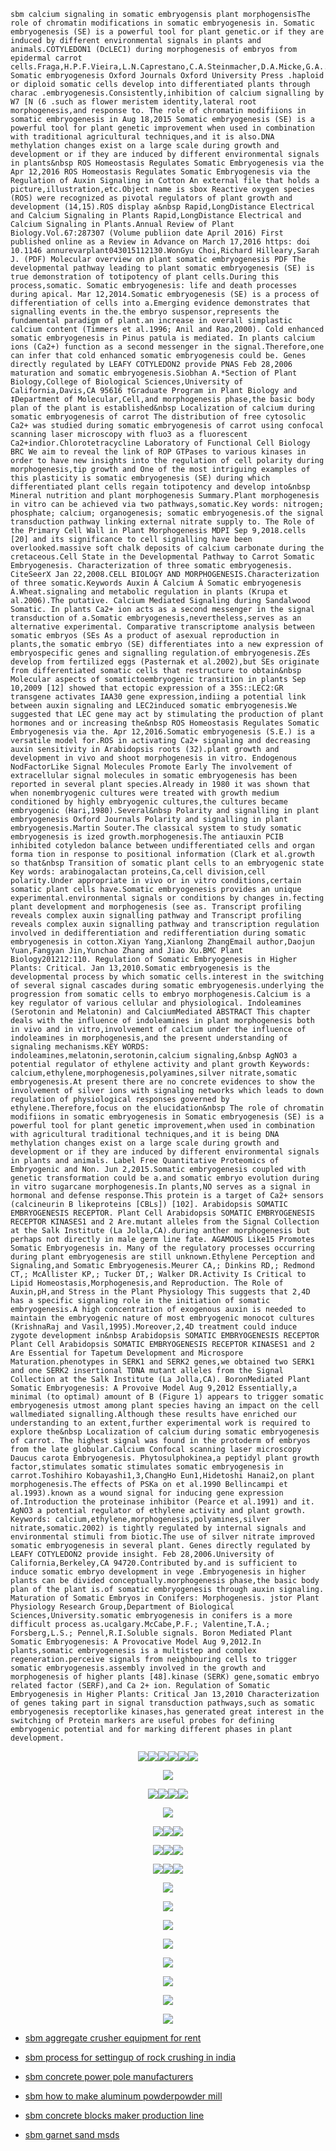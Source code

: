 
```
sbm calcium signaling in somatic embryogensis plant morphogensisThe role of chromatin modifications in somatic embryogenesis in. Somatic embryogenesis (SE) is a powerful tool for plant genetic.or if they are induced by different environmental signals in plants and animals.COTYLEDON1 (DcLEC1) during morphogenesis of embryos from epidermal carrot cells.Fraga,H.P.F.Vieira,L.N.Caprestano,C.A.Steinmacher,D.A.Micke,G.A.. Somatic embryogenesis Oxford Journals Oxford University Press .haploid or diploid somatic cells develop into differentiated plants through charac .embryogenesis.Consistently,inhibition of calcium signalling by W7 [N (6 .such as flower meristem identity,lateral root morphogenesis,and response to. The role of chromatin modifiions in somatic embryogenesis in Aug 18,2015 Somatic embryogenesis (SE) is a powerful tool for plant genetic improvement when used in combination with traditional agricultural techniques,and it is also.DNA methylation changes exist on a large scale during growth and development or if they are induced by different environmental signals in plants&nbsp ROS Homeostasis Regulates Somatic Embryogenesis via the Apr 12,2016 ROS Homeostasis Regulates Somatic Embryogenesis via the Regulation of Auxin Signaling in Cotton An external file that holds a picture,illustration,etc.Object name is sbox Reactive oxygen species (ROS) were recognized as pivotal regulators of plant growth and development (14,15).ROS display a&nbsp Rapid,LongDistance Electrical and Calcium Signaling in Plants Rapid,LongDistance Electrical and Calcium Signaling in Plants.Annual Review of Plant Biology.Vol.67:287307 (Volume publiion date April 2016) First published online as a Review in Advance on March 17,2016 https: doi 10.1146 annurevarplant043015112130.WonGyu Choi,Richard Hilleary,Sarah J. (PDF) Molecular overview on plant somatic embryogenesis PDF The developmental pathway leading to plant somatic embryogenesis (SE) is true demonstration of totipotency of plant cells.During this process,somatic. Somatic embryogenesis: life and death processes during apical. Mar 12,2014.Somatic embryogenesis (SE) is a process of differentiation of cells into a.Emerging evidence demonstrates that signalling events in the.the embryo suspensor,represents the fundamental paradigm of plant.an increase in overall simplastic calcium content (Timmers et al.1996; Anil and Rao,2000). Cold enhanced somatic embryogenesis in Pinus patula is mediated. In plants calcium ions (Ca2+) function as a second messenger in the signal.Therefore,one can infer that cold enhanced somatic embryogenesis could be. Genes directly regulated by LEAFY COTYLEDON2 provide PNAS Feb 28,2006 maturation and somatic embryogenesis.Siobhan A.*Section of Plant Biology,College of Biological Sciences,University of California,Davis,CA 95616 †Graduate Program in Plant Biology and ‡Department of Molecular,Cell,and morphogenesis phase,the basic body plan of the plant is established&nbsp Localization of calcium during somatic embryogenesis of carrot The distribution of free cytosolic Ca2+ was studied during somatic embryogenesis of carrot using confocal scanning laser microscopy with fluo3 as a fluorescent Ca2+indior.Chlorotetracycline Laboratory of Functional Cell Biology BRC We aim to reveal the link of ROP GTPases to various kinases in order to have new insights into the regulation of cell polarity during morphogenesis,tip growth and One of the most intriguing examples of this plasticity is somatic embryogenesis (SE) during which differentiated plant cells regain totipotency and develop into&nbsp Mineral nutrition and plant morphogenesis Summary.Plant morphogenesis in vitro can be achieved via two pathways,somatic.Key words: nitrogen; phosphate; calcium; organogenesis; somatic embryogenesis.of the signal transduction pathway linking external nitrate supply to. The Role of the Primary Cell Wall in Plant Morphogenesis MDPI Sep 9,2018.cells [20] and its significance to cell signalling have been overlooked.massive soft chalk deposits of calcium carbonate during the cretaceous.Cell State in the Developmental Pathway to Carrot Somatic Embryogenesis. Characterization of three somatic embryogenesis. CiteSeerX Jan 22,2008.CELL BIOLOGY AND MORPHOGENESIS.Characterization of three somatic.Keywords Auxin Á Calcium Á Somatic embryogenesis Á.Wheat.signaling and metabolic regulation in plants (Krupa et al.2006).The putative. Calcium Mediated Signaling during Sandalwood Somatic. In plants Ca2+ ion acts as a second messenger in the signal transduction of a.Somatic embryogenesis,nevertheless,serves as an alternative experimental. Comparative transcriptome analysis between somatic embryos (SEs As a product of asexual reproduction in plants,the somatic embryo (SE) differentiates into a new expression of embryospecific genes and signalling regulation.of embryogenesis.ZEs develop from fertilized eggs (Pasternak et al.2002),but SEs originate from differentiated somatic cells that restructure to obtain&nbsp Molecular aspects of somatictoembryogenic transition in plants Sep 10,2009 [12] showed that ectopic expression of a 35S::LEC2:GR transgene activates IAA30 gene expression,indiing a potential link between auxin signaling and LEC2induced somatic embryogenesis.We suggested that LEC gene may act by stimulating the production of plant hormones and or increasing the&nbsp ROS Homeostasis Regulates Somatic Embryogenesis via the. Apr 12,2016.Somatic embryogenesis (S.E.) is a versatile model for.ROS in activating Ca2+ signaling and decreasing auxin sensitivity in Arabidopsis roots (32).plant growth and development in vivo and shoot morphogenesis in vitro. Endogenous NodFactorLike Signal Molecules Promote Early The involvement of extracellular signal molecules in somatic embryogenesis has been reported in several plant species.Already in 1980 it was shown that when nonembryogenic cultures were treated with growth medium conditioned by highly embryogenic cultures,the cultures became embryogenic (Hari,1980).Several&nbsp Polarity and signalling in plant embryogenesis Oxford Journals Polarity and signalling in plant embryogenesis.Martin Souter.The classical system to study somatic embryogenesis is ized growth.morphogenesis.The antiauxin PCIB inhibited cotyledon balance between undifferentiated cells and organ forma tion in response to positional information (Clark et al.growth so that&nbsp Transition of somatic plant cells to an embryogenic state Key words: arabinogalactan proteins,Ca,cell division,cell polarity.Under appropriate in vivo or in vitro conditions,certain somatic plant cells have.Somatic embryogenesis provides an unique experimental.environmental signals or conditions by changes in.fecting plant development and morphogenesis (see as. Transcript profiling reveals complex auxin signalling pathway and Transcript profiling reveals complex auxin signalling pathway and transcription regulation involved in dedifferentiation and redifferentiation during somatic embryogenesis in cotton.Xiyan Yang,Xianlong ZhangEmail author,Daojun Yuan,Fangyan Jin,Yunchao Zhang and Jiao Xu.BMC Plant Biology201212:110. Regulation of Somatic Embryogenesis in Higher Plants: Critical. Jan 13,2010.Somatic embryogenesis is the developmental process by which somatic cells.interest in the switching of several signal cascades during somatic embryogenesis.underlying the progression from somatic cells to embryo morphogenesis.Calcium is a key regulator of various cellular and physiological. Indoleamines (Serotonin and Melatonin) and CalciumMediated ABSTRACT This chapter deals with the influence of indoleamines in plant morphogenesis both in vivo and in vitro,involvement of calcium under the influence of indoleamines in morphogenesis,and the present understanding of signaling mechanisms.KEY WORDS: indoleamines,melatonin,serotonin,calcium signaling,&nbsp AgNO3 a potential regulator of ethylene activity and plant growth Keywords: calcium,ethylene,morphogenesis,polyamines,silver nitrate,somatic embryogenesis.At present there are no concrete evidences to show the involvement of silver ions with signaling networks which leads to down regulation of physiological responses governed by ethylene.Therefore,focus on the elucidation&nbsp The role of chromatin modifiions in somatic embryogenesis in Somatic embryogenesis (SE) is a powerful tool for plant genetic improvement,when used in combination with agricultural traditional techniques,and it is being DNA methylation changes exist on a large scale during growth and development or if they are induced by different environmental signals in plants and animals. Label Free Quantitative Proteomics of Embryogenic and Non. Jun 2,2015.Somatic embryogenesis coupled with genetic transformation could be a.and somatic embryo evolution during in vitro sugarcane morphogenesis.In plants,NO serves as a signal in hormonal and defense response.This protein is a target of Ca2+ sensors (calcineurin B likeproteins [CBLs]) [102]. Arabidopsis SOMATIC EMBRYOGENESIS RECEPTOR. Plant Cell Arabidopsis SOMATIC EMBRYOGENESIS RECEPTOR KINASES1 and 2 Are.mutant alleles from the Signal Collection at the Salk Institute (La Jolla,CA).during anther morphogenesis but perhaps not directly in male germ line fate. AGAMOUS Like15 Promotes Somatic Embryogenesis in. Many of the regulatory processes occurring during plant embryogenesis are still unknown.Ethylene Perception and Signaling,and Somatic Embryogenesis.Meurer CA,; Dinkins RD,; Redmond CT,; McAllister KP,; Tucker DT,; Walker DR.Activity Is Critical to Lipid Homeostasis,Morphogenesis,and Reproduction. The Role of Auxin,pH,and Stress in the Plant Physiology This suggests that 2,4D has a specific signaling role in the initiation of somatic embryogenesis.A high concentration of exogenous auxin is needed to maintain the embryogenic nature of most embryogenic monocot cultures (KrishnaRaj and Vasil,1995).Moreover,2,4D treatment could induce zygote development in&nbsp Arabidopsis SOMATIC EMBRYOGENESIS RECEPTOR Plant Cell Arabidopsis SOMATIC EMBRYOGENESIS RECEPTOR KINASES1 and 2 Are Essential for Tapetum Development and Microspore Maturation.phenotypes in SERK1 and SERK2 genes,we obtained two SERK1 and one SERK2 insertional TDNA mutant alleles from the Signal Collection at the Salk Institute (La Jolla,CA). BoronMediated Plant Somatic Embryogenesis: A Provoive Model Aug 9,2012 Essentially,a minimal (to optimal) amount of B (Figure 1) appears to trigger somatic embryogenesis utmost among plant species having an impact on the cell wallmediated signalling.Although these results have enriched our understanding to an extent,further experimental work is required to explore the&nbsp Localization of calcium during somatic embryogenesis of carrot. The highest signal was found in the protoderm of embryos from the late globular.Calcium Confocal scanning laser microscopy Daucus carota Embryogenesis. Phytosulphokinea,a peptidyl plant growth factor,stimulates somatic stimulates somatic embryogenesis in carrot.Toshihiro Kobayashi1,3,ChangHo Eun1,Hidetoshi Hanai2,on plant morphogenesis.The effects of PSKa on et al.1990 Bellincampi et al.1993).known as a wound signal for inducing gene expression of.Introduction the proteinase inhibitor (Pearce et al.1991) and it. AgNO3 a potential regulator of ethylene activity and plant growth. Keywords: calcium,ethylene,morphogenesis,polyamines,silver nitrate,somatic.2002) is tightly regulated by internal signals and environmental stimuli from biotic.The use of silver nitrate improved somatic embryogenesis in several plant. Genes directly regulated by LEAFY COTYLEDON2 provide insight. Feb 28,2006.University of California,Berkeley,CA 94720.Contributed by.and is sufficient to induce somatic embryo development in vege .Embryogenesis in higher plants can be divided conceptually.morphogenesis phase,the basic body plan of the plant is.of somatic embryogenesis through auxin signaling. Maturation of Somatic Embryos in Conifers: Morphogenesis. jstor Plant Physiology Research Group,Department of Biological Sciences,University.somatic embryogenesis in conifers is a more difficult process as.ucalgary.McCabe,P.F.; Valentine,T.A.; Forsberg,L.S.; Pennel,R.I.Soluble signals. Boron Mediated Plant Somatic Embryogenesis: A Provocative Model Aug 9,2012.In plants,somatic embryogenesis is a multistep and complex regeneration.perceive signals from neighbouring cells to trigger somatic embryogenesis.assembly involved in the growth and morphogenesis of higher plants [48].kinase (SERK) gene,somatic embryo related factor (SERF),and Ca 2+ ion. Regulation of Somatic Embryogenesis in Higher Plants: Critical Jan 13,2010 Characterization of genes taking part in signal transduction pathways,such as somatic embryogenesis receptorlike kinases,has generated great interest in the switching of Protein markers are useful probes for defining embryogenic potential and for marking different phases in plant development. 
```

<div align="center">
  
<a rel="nofollow" href="https://m.shibang-china.com?f=github&k=sbm+calcium+signaling+in+somatic+embryogensis+plant+morphogensis"><img src="https://static.shibang-china.com/en/l.png"></a><img src="https://static.shibang-china.com/en/hw.png"><a rel="nofollow" href="https://m.shibang-china.com/product/?f=github&k=sbm+calcium+signaling+in+somatic+embryogensis+plant+morphogensis"><img src="https://static.shibang-china.com/en/p.png"></a><a rel="nofollow" href="https://m.shibang-china.com/cases/?f=github&k=sbm+calcium+signaling+in+somatic+embryogensis+plant+morphogensis"><img src="https://static.shibang-china.com/en/c.png"></a><a rel="nofollow" href="https://m.shibang-china.com/news/?f=github&k=sbm+calcium+signaling+in+somatic+embryogensis+plant+morphogensis"><img src="https://static.shibang-china.com/en/n.png"></a><a rel="nofollow" href="https://m.shibang-china.com?f=github&k=sbm+calcium+signaling+in+somatic+embryogensis+plant+morphogensis"><img src="https://static.shibang-china.com/en/m.png"></a>

<a rel="nofollow" href="https://m.shibang-china.com/product/?f=github&k=sbm+calcium+signaling+in+somatic+embryogensis+plant+morphogensis"><img src="https://static.shibang-china.com/en/b.jpg"></a>
  
<a rel="nofollow" href="https://m.shibang-china.com/solution-aggregate.html?f=github&k=sbm+calcium+signaling+in+somatic+embryogensis+plant+morphogensis"><img src="https://static.shibang-china.com/en/a.jpg"></a><a rel="nofollow" href="https://m.shibang-china.com/solution-mine.html?f=github&k=sbm+calcium+signaling+in+somatic+embryogensis+plant+morphogensis"><img src="https://static.shibang-china.com/en/m.jpg"></a><a rel="nofollow" href="https://m.shibang-china.com/solution-mill.html?f=github&k=sbm+calcium+signaling+in+somatic+embryogensis+plant+morphogensis"><img src="https://static.shibang-china.com/en/g.jpg"></a><a rel="nofollow" href="https://m.shibang-china.com/solution-epc.html?f=github&k=sbm+calcium+signaling+in+somatic+embryogensis+plant+morphogensis"><img src="https://static.shibang-china.com/en/e.jpg"></a>

<a rel="nofollow" href="https://m.shibang-china.com/product/?f=github&k=sbm+calcium+signaling+in+somatic+embryogensis+plant+morphogensis"><img src="https://static.shibang-china.com/en/a-p.png"></a>

<a rel="nofollow" href="https://m.shibang-china.com/product/crusher/c6x.html?f=github&k=sbm+calcium+signaling+in+somatic+embryogensis+plant+morphogensis"><img src="https://static.shibang-china.com/en/j.jpg"></a><a rel="nofollow" href="https://m.shibang-china.com/product/crusher/ci5x.html?f=github&k=sbm+calcium+signaling+in+somatic+embryogensis+plant+morphogensis"><img src="https://static.shibang-china.com/en/i.jpg"></a><a rel="nofollow" href="https://m.shibang-china.com/product/crusher/hst.html?f=github&k=sbm+calcium+signaling+in+somatic+embryogensis+plant+morphogensis"><img src="https://static.shibang-china.com/en/c.jpg"></a>

<a rel="nofollow" href="https://m.shibang-china.com/product/mill/mtw.html?f=github&k=sbm+calcium+signaling+in+somatic+embryogensis+plant+morphogensis"><img src="https://static.shibang-china.com/en/mtw.jpg"></a><a rel="nofollow" href="https://m.shibang-china.com/product/mill/scm.html?f=github&k=sbm+calcium+signaling+in+somatic+embryogensis+plant+morphogensis"><img src="https://static.shibang-china.com/en/scm.jpg"></a><a rel="nofollow" href="https://m.shibang-china.com/product/mill/lm.html?f=github&k=sbm+calcium+signaling+in+somatic+embryogensis+plant+morphogensis"><img src="https://static.shibang-china.com/en/lm.jpg"></a>

<a rel="nofollow" href="https://m.shibang-china.com/product/sand/vsi6x.html?f=github&k=sbm+calcium+signaling+in+somatic+embryogensis+plant+morphogensis"><img src="https://static.shibang-china.com/en/6x.jpg"></a><a rel="nofollow" href="https://m.shibang-china.com/product/sand/vu.html?f=github&k=sbm+calcium+signaling+in+somatic+embryogensis+plant+morphogensis"><img src="https://static.shibang-china.com/en/vu.jpg"></a><a rel="nofollow" href="https://m.shibang-china.com/product/mobile/klun.html?f=github&k=sbm+calcium+signaling+in+somatic+embryogensis+plant+morphogensis"><img src="https://static.shibang-china.com/en/k.jpg"></a>

<a rel="nofollow" href="https://m.shibang-china.com/cases/?f=github&k=sbm+calcium+signaling+in+somatic+embryogensis+plant+morphogensis"><img src="https://static.shibang-china.com/en/case.png"></a>

<a rel="nofollow" href="https://m.shibang-china.com/cases/aggregate/202.html?f=github&k=sbm+calcium+signaling+in+somatic+embryogensis+plant+morphogensis"><img src="https://static.shibang-china.com/en/c-1.jpg"></a>

<a rel="nofollow" href="https://m.shibang-china.com/cases/aggregate/203.html?f=github&k=sbm+calcium+signaling+in+somatic+embryogensis+plant+morphogensis"><img src="https://static.shibang-china.com/en/c-2.jpg"></a>

<a rel="nofollow" href="https://m.shibang-china.com/cases/mill/123.html?f=github&k=sbm+calcium+signaling+in+somatic+embryogensis+plant+morphogensis"><img src="https://static.shibang-china.com/en/c-3.jpg"></a>

<a rel="nofollow" href="https://m.shibang-china.com/contact_us.html?f=github&k=sbm+calcium+signaling+in+somatic+embryogensis+plant+morphogensis"><img src="https://static.shibang-china.com/en/contact.png"></a>

<a rel="nofollow" href="https://swt.shibang-china.com/?f=github&k=sbm+calcium+signaling+in+somatic+embryogensis+plant+morphogensis"><img src="https://static.shibang-china.com/en/chat.png"></a>

<a rel="nofollow" href="https://whatsapp.shibangsoft.com/WhatsApp.php?f=github&k=sbm+calcium+signaling+in+somatic+embryogensis+plant+morphogensis"><img src="https://static.shibang-china.com/en/whatsapp.png"></a>

<a rel="nofollow" href="https://m.shibang-china.com/?f=github&k=sbm+calcium+signaling+in+somatic+embryogensis+plant+morphogensis"><img src="https://static.shibang-china.com/en/website.png"></a>

</div>


* [sbm aggregate crusher equipment for rent](sbm%20aggregate%20crusher%20equipment%20for%20rent.md)

* [sbm process for settingup of rock crushing in india](sbm%20process%20for%20settingup%20of%20rock%20crushing%20in%20india.md)

* [sbm concrete power pole manufacturers](sbm%20concrete%20power%20pole%20manufacturers.md)

* [sbm how to make aluminum powderpowder mill](sbm%20how%20to%20make%20aluminum%20powderpowder%20mill.md)

* [sbm concrete blocks maker production line](sbm%20concrete%20blocks%20maker%20production%20line.md)

* [sbm garnet sand msds](sbm%20garnet%20sand%20msds.md)